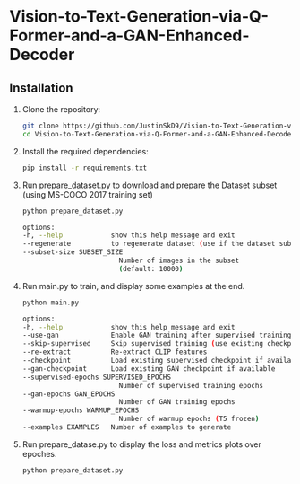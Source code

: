 # Vision-to-Text-Generation-via-Q-Former-and-a-GAN-Enhanced-Decoder

## Installation

1. Clone the repository:
    ```bash
    git clone https://github.com/JustinSkD9/Vision-to-Text-Generation-via-Q-Former-and-a-GAN-Enhanced-Decoder.git
    cd Vision-to-Text-Generation-via-Q-Former-and-a-GAN-Enhanced-Decoder
    ```

2. Install the required dependencies:
    ```bash
    pip install -r requirements.txt
    ```

3. Run prepare_dataset.py to download and prepare the Dataset subset (using MS-COCO 2017 training set)
    ```bash
    python prepare_dataset.py

    options:
    -h, --help            show this help message and exit    
    --regenerate          to regenerate dataset (use if the dataset subset size change) 
    --subset-size SUBSET_SIZE
                            Number of images in the subset     
                            (default: 10000)
    ```
4. Run main.py to train, and display some examples at the end.
    ```bash
    python main.py

    options:
    -h, --help            show this help message and exit
    --use-gan             Enable GAN training after supervised training
    --skip-supervised     Skip supervised training (use existing checkpoint)
    --re-extract          Re-extract CLIP features
    --checkpoint          Load existing supervised checkpoint if available
    --gan-checkpoint      Load existing GAN checkpoint if available
    --supervised-epochs SUPERVISED_EPOCHS
                            Number of supervised training epochs
    --gan-epochs GAN_EPOCHS
                            Number of GAN training epochs
    --warmup-epochs WARMUP_EPOCHS
                            Number of warmup epochs (T5 frozen)
    --examples EXAMPLES   Number of examples to generate
    ```
5. Run prepare_datase.py to display the loss and metrics plots over epoches.
    ```bash
    python prepare_dataset.py
    ```